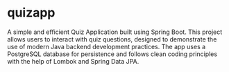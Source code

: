 # quizapp
A simple and efficient Quiz Application built using Spring Boot. This project allows users to interact with quiz questions, designed to demonstrate the use of modern Java backend development practices. The app uses a PostgreSQL database for persistence and follows clean coding principles with the help of Lombok and Spring Data JPA.
